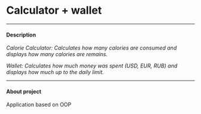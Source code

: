 # Calculator + wallet
***
#### Description

*Calorie Calculator: Calculates how many calories are consumed and displays how many calories are remains.*

*Wallet: Calculates how much money was spent (USD, EUR, RUB) and displays how much up to the daily limit.*
***
#### About project

Application based on OOP
